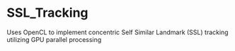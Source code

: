 # SSL_Tracking

Uses OpenCL to implement concentric Self Similar Landmark (SSL) tracking utilizing GPU parallel processing
